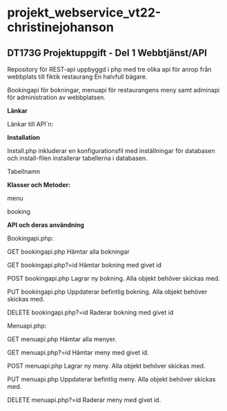 # projekt_webservice_vt22-christinejohanson
## DT173G Projektuppgift - Del 1 Webbtjänst/API
Repository för REST-api uppbyggd i php med tre olika api för anrop från webbplats 
till fiktik restaurang En halvfull bägare. 

Bookingapi för bokningar, menuapi för restaurangens meny samt adminapi för administration av webbplatsen.

**Länkar**

Länkar till API´n:

**Installation** 

Install.php inkluderar en konfigurationsfil med inställningar för 
databasen och install-filen installerar tabellerna i databasen. 

Tabellnamn

**Klasser och Metoder:**

menu

booking

**API och deras användning**

Bookingapi.php:

GET 		bookingapi.php	Hämtar alla bokningar

GET		bookingapi.php?=id	Hämtar bokning med givet id

POST		bookingapi.php	Lagrar ny bokning. Alla objekt behöver skickas med.

PUT		bookingapi.php	Uppdaterar befintlig bokning. Alla objekt behöver skickas med.

DELETE	bookingapi.php?=id	Raderar bokning med givet id

Menuapi.php:

GET		menuapi.php		Hämtar alla menyer.

GET		menuapi.php?=id	Hämtar meny med givet id.

POST		menuapi.php		Lagrar ny meny. Alla objekt behöver skickas med.

PUT		menuapi.php		Uppdaterar befintlig meny. Alla objekt behöver skickas med.

DELETE	menuapi.php?=id	Raderar meny med givet id. 
